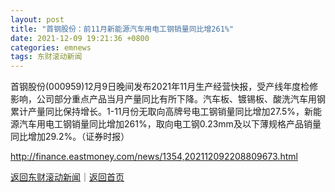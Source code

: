 ```yaml
---
layout: post
title: "首钢股份：前11月新能源汽车用电工钢销量同比增261%"
date: 2021-12-09 19:21:36 +0800
categories: emnews
tags: 东财滚动新闻
---
```


首钢股份(000959)12月9日晚间发布2021年11月生产经营快报，受产线年度检修影响，公司部分重点产品当月产量同比有所下降。汽车板、镀锡板、酸洗汽车用钢累计产量同比保持增长。1-11月份无取向高牌号电工钢销量同比增加27.5%，新能源汽车用电工钢销量同比增加261%，取向电工钢0.23mm及以下薄规格产品销量同比增加29.2%。（证券时报）

<http://finance.eastmoney.com/news/1354,202112092208809673.html>

[返回东财滚动新闻](//finews.withounder.com/emnews/)｜[返回首页](//finews.withounder.com/)